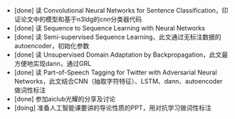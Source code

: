 * [done] 读 Convolutional Neural Networks for Sentence Classification，印证论文中的模型和基于n3ldg的cnn分类器代码
* [done] 读 Sequence to Sequence Learning with Neural Networks
* [done] 读 Semi-supervised Sequence Learning，此文通过无标注数据的autoencoder，初始化参数
* [done] 读 Unsupervised Domain Adaptation by Backpropagation，此文最方便地实现dann，通过GRL
* [done] 读 Part-of-Speech Tagging for Twitter with Adversarial Neural Networks，此文结合CNN（抽取字符特征）、LSTM、dann、autoencoder做词性标注
* [done] 参加aiclub光耀的分享及讨论
* [doing] 准备人工智能课要讲的导论性质的PPT，用对抗学习做词性标注
